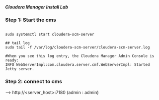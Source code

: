 ##### Cloudera Manager Install Lab

### Step 1: Start the cms
<pre><code>
sudo systemctl start cloudera-scm-server

## tail log
sudo tail -f /var/log/cloudera-scm-server/cloudera-scm-server.log

#When you see this log entry, the Cloudera Manager Admin Console is ready:
INFO WebServerImpl:com.cloudera.server.cmf.WebServerImpl: Started Jetty server.
</code></pre>

### Step 2: connect to cms
--> http://<server_host>:7180   (admin : admin)
